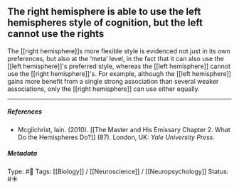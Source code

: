 ## The right hemisphere is able to use the left hemispheres style of cognition, but the left cannot use the rights  # 

The [[right hemisphere]]s more flexible style is evidenced not just in its own preferences, but also at the ‘meta’ level, in the fact that it can also use the [[left hemisphere]]'s preferred style, whereas the [[left hemisphere]] cannot use the [[right hemisphere]]'s. For example, although the [[left hemisphere]] gains more benefit from a single strong association than several weaker associations, only the [[right hemisphere]] can use either equally.

___

##### References

- Mcgilchrist, Iain. (2010). [[The Master and His Emissary Chapter 2. What Do the Hemispheres Do?]] (87). London, UK: _Yale University Press._

##### Metadata

Type: #🔴 
Tags: [[Biology]] / [[Neuroscience]] / [[Neuropsychology]]
Status: #☀️ 